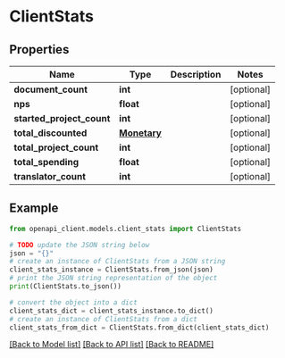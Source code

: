 # ClientStats


## Properties

Name | Type | Description | Notes
------------ | ------------- | ------------- | -------------
**document_count** | **int** |  | [optional] 
**nps** | **float** |  | [optional] 
**started_project_count** | **int** |  | [optional] 
**total_discounted** | [**Monetary**](Monetary.md) |  | [optional] 
**total_project_count** | **int** |  | [optional] 
**total_spending** | **float** |  | [optional] 
**translator_count** | **int** |  | [optional] 

## Example

```python
from openapi_client.models.client_stats import ClientStats

# TODO update the JSON string below
json = "{}"
# create an instance of ClientStats from a JSON string
client_stats_instance = ClientStats.from_json(json)
# print the JSON string representation of the object
print(ClientStats.to_json())

# convert the object into a dict
client_stats_dict = client_stats_instance.to_dict()
# create an instance of ClientStats from a dict
client_stats_from_dict = ClientStats.from_dict(client_stats_dict)
```
[[Back to Model list]](../README.md#documentation-for-models) [[Back to API list]](../README.md#documentation-for-api-endpoints) [[Back to README]](../README.md)


